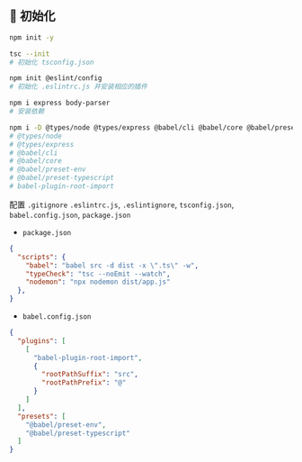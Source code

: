 ## 🍕 初始化

```bash
npm init -y

tsc --init
# 初始化 tsconfig.json

npm init @eslint/config
# 初始化 .eslintrc.js 并安装相应的插件

npm i express body-parser
# 安装依赖

npm i -D @types/node @types/express @babel/cli @babel/core @babel/preset-env @babel/preset-typescript babel-plugin-root-import
# @types/node
# @types/express
# @babel/cli
# @babel/core
# @babel/preset-env
# @babel/preset-typescript
# babel-plugin-root-import
```

配置
`.gitignore`
`.eslintrc.js`,
`.eslintignore`,
`tsconfig.json`,
`babel.config.json`,
`package.json`

- `package.json`

```json
{
  "scripts": {
    "babel": "babel src -d dist -x \".ts\" -w",
    "typeCheck": "tsc --noEmit --watch",
    "nodemon": "npx nodemon dist/app.js"
  },
}
```

- `babel.config.json`

```json
{
  "plugins": [
    [
      "babel-plugin-root-import",
      {
        "rootPathSuffix": "src",
        "rootPathPrefix": "@"
      }
    ]
  ],
  "presets": [
    "@babel/preset-env",
    "@babel/preset-typescript"
  ]
}
```